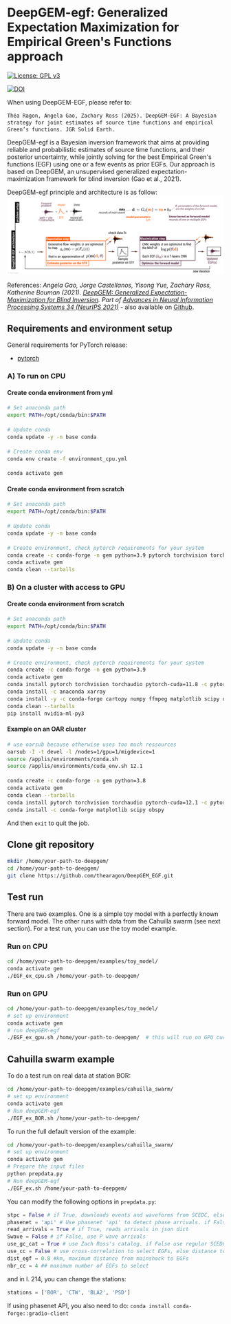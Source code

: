 # DeepGEM-egf: Generalized Expectation Maximization for Empirical Green's Functions approach

[![License: GPL v3](https://img.shields.io/badge/License-GPLv3-blue.svg)](https://www.gnu.org/licenses/gpl-3.0)

[![DOI](https://zenodo.org/badge/595772055.svg)](https://doi.org/10.5281/zenodo.14472786)


When using DeepGEM-EGF, please refer to:
```
Théa Ragon, Angela Gao, Zachary Ross (2025). DeepGEM-EGF: A Bayesian strategy for joint estimates of source time functions and empirical Green’s functions. JGR Solid Earth.
```

DeepGEM-egf is a Bayesian inversion framework that aims at providing reliable and probabilistic estimates of source time functions, and their posterior uncertainty, while jointly solving for the best Empirical Green's functions (EGF) using one or a few events as prior EGFs. Our approach is based on DeepGEM, an unsupervised generalized expectation-maximization framework for blind inversion (Gao et al., 2021). 


DeepGEM-egf principle and architecture is as follow:
![overview image](https://github.com/thearagon/DeepGEM_EGF/blob/main/deepgem-egf-github.png)


References:
*Angela Gao, Jorge Castellanos, Yisong Yue, Zachary Ross, Katherine Bouman (2021). [DeepGEM: Generalized Expectation-Maximization for Blind Inversion](https://proceedings.neurips.cc/paper/2021/hash/606c90a06173d69682feb83037a68fec-Abstract.html). Part of [Advances in Neural Information Processing Systems 34 (NeurIPS 2021)](https://proceedings.neurips.cc/paper_files/paper/2021)* - also available on [Github](https://github.com/angelafgao/DeepGEM). 


## Requirements and environment setup
General requirements for PyTorch release:
* [pytorch](https://pytorch.org/)

### A) To run on CPU
#### Create  conda environment from yml
```bash
# Set anaconda path
export PATH=/opt/conda/bin:$PATH

# Update conda
conda update -y -n base conda

# Create conda env
conda env create -f environment_cpu.yml

conda activate gem
```

#### Create conda environment from scratch
 ```bash
# Set anaconda path
export PATH=/opt/conda/bin:$PATH

# Update conda
conda update -y -n base conda

# Create environment, check pytorch requirements for your system
conda create -c conda-forge -n gem python=3.9 pytorch torchvision torchaudio xarray cartopy numpy ffmpeg matplotlib scipy obspy pandas pillow pyproj pyqt5 shapely
conda activate gem 
conda clean --tarballs
```

### B) On a cluster with access to GPU

#### Create conda environment from scratch
```bash
# Set anaconda path
export PATH=/opt/conda/bin:$PATH

# Update conda
conda update -y -n base conda

# Create environment, check pytorch requirements for your system
conda create -c conda-forge -n gem python=3.9
conda activate gem
conda install pytorch torchvision torchaudio pytorch-cuda=11.8 -c pytorch -c nvidia
conda install -c anaconda xarray
conda install -y -c conda-forge cartopy numpy ffmpeg matplotlib scipy obspy pandas pillow pyproj pyqt shapely pip
conda clean --tarballs
pip install nvidia-ml-py3
```

#### Example on an OAR cluster
```bash
# use oarsub because otherwise uses too much ressources
oarsub -I -t devel -l /nodes=1/gpu=1/migdevice=1
source /applis/environments/conda.sh
source /applis/environments/cuda_env.sh 12.1

conda create -c conda-forge -n gem python=3.8
conda activate gem
conda clean --tarballs
conda install pytorch torchvision torchaudio pytorch-cuda=12.1 -c pytorch -c nvidia
conda install -c conda-forge matplotlib scipy obspy 
```
And then `exit` to quit the job.

## Clone git repository
```bash
mkdir /home/your-path-to-deepgem/
cd /home/your-path-to-deepgem/
git clone https://github.com/thearagon/DeepGEM_EGF.git
```

## Test run
There are two examples. One is a simple toy model with a perfectly known forward model. The other runs with data from the Cahuilla swarm (see next section). For a test run, you can use the toy model example.

### Run on CPU
```bash
cd /home/your-path-to-deepgem/examples/toy_model/
conda activate gem
./EGF_ex_cpu.sh /home/your-path-to-deepgem/
```

### Run on GPU
```bash
cd /home/your-path-to-deepgem/examples/toy_model/
# set up environment
conda activate gem
# run deepGEM-egf
./EGF_ex_gpu.sh /home/your-path-to-deepgem/  # this will run on GPU cuda:0
```

## Cahuilla swarm example
To do a test run on real data at station BOR:
```bash
cd /home/your-path-to-deepgem/examples/cahuilla_swarm/
# set up environment
conda activate gem
# Run deepGEM-egf
./EGF_ex_BOR.sh /home/your-path-to-deepgem/
```
To run the full default version of the example:
```bash
cd /home/your-path-to-deepgem/examples/cahuilla_swarm/
# set up environment
conda activate gem
# Prepare the input files
python prepdata.py
# Run deepGEM-egf
./EGF_ex.sh /home/your-path-to-deepgem/
```
You can modify the following options in `prepdata.py`:
```python
stpc = False # if True, downloads events and waveforms from SCEDC, else loads locally
phasenet = 'api' # Use phasenet 'api' to detect phase arrivals. if False, use basic STA/LTA
read_arrivals = True # if True, reads arrivals in json dict
Swave = False # if False, use P wave arrivals
use_gc_cat = True # use Zach Ross's catalog. if False use regular SCEDC cat
use_cc = False # use cross-correlation to select EGFs, else distance to main event only.
dist_egf = 0.8 #km, maximum distance from mainshock to EGFs
nbr_cc = 4 ## maximum number of EGFs to select
```
and in l. 214, you can change the stations:
```python
stations = ['BOR', 'CTW', 'BLA2', 'PSD']
```

If using phasenet API, you also need to do: `conda install conda-forge::gradio-client`

